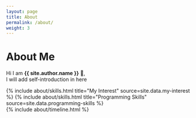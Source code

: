 ```yaml
---
layout: page
title: About
permalink: /about/
weight: 3
---
```


# **About Me**

Hi I am **{{ site.author.name }}** :wave:,<br>
I will add self-introduction in here

<div class="row">
{% include about/skills.html title="My Interest" source=site.data.my-interest %}
{% include about/skills.html title="Programming Skills" source=site.data.programming-skills %}
</div>

<div class="row">
{% include about/timeline.html %}
</div>